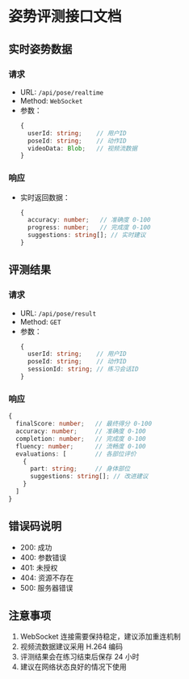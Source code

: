 # 姿势评测接口文档

## 实时姿势数据
### 请求
- URL: `/api/pose/realtime`
- Method: `WebSocket`
- 参数：
  ```typescript
  {
    userId: string;    // 用户ID
    poseId: string;    // 动作ID
    videoData: Blob;   // 视频流数据
  }
  ```

### 响应
- 实时返回数据：
  ```typescript
  {
    accuracy: number;   // 准确度 0-100
    progress: number;   // 完成度 0-100
    suggestions: string[]; // 实时建议
  }
  ```

## 评测结果
### 请求
- URL: `/api/pose/result`
- Method: `GET`
- 参数：
  ```typescript
  {
    userId: string;    // 用户ID
    poseId: string;    // 动作ID
    sessionId: string; // 练习会话ID
  }
  ```

### 响应
```typescript
{
  finalScore: number;   // 最终得分 0-100
  accuracy: number;     // 准确度 0-100
  completion: number;   // 完成度 0-100
  fluency: number;      // 流畅度 0-100
  evaluations: [        // 各部位评价
    {
      part: string;     // 身体部位
      suggestions: string[]; // 改进建议
    }
  ]
}
```

## 错误码说明
- 200: 成功
- 400: 参数错误
- 401: 未授权
- 404: 资源不存在
- 500: 服务器错误

## 注意事项
1. WebSocket 连接需要保持稳定，建议添加重连机制
2. 视频流数据建议采用 H.264 编码
3. 评测结果会在练习结束后保存 24 小时
4. 建议在网络状态良好的情况下使用 